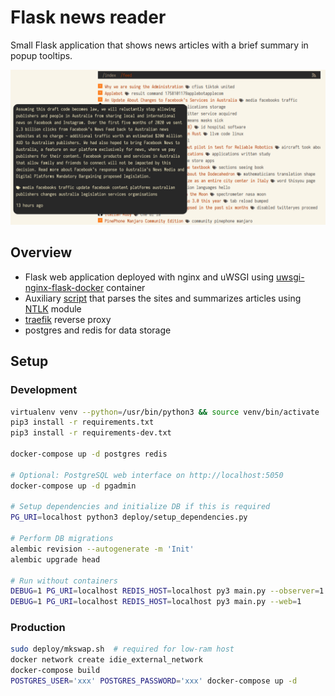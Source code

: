 # Flask news reader

Small Flask application that shows news articles with a brief summary in popup tooltips.

![Screenshot](./assets/screenshot.png)

## Overview

* Flask web application deployed with nginx and uWSGI using [uwsgi-nginx-flask-docker](https://github.com/tiangolo/uwsgi-nginx-flask-docker) container
* Auxiliary [script](./feeds/observer) that parses the sites and summarizes articles using [NTLK](http://https://www.nltk.org) module
* [traefik](https://traefik.io) reverse proxy
* postgres and redis for data storage

## Setup

### Development
```bash
virtualenv venv --python=/usr/bin/python3 && source venv/bin/activate
pip3 install -r requirements.txt
pip3 install -r requirements-dev.txt

docker-compose up -d postgres redis

# Optional: PostgreSQL web interface on http://localhost:5050
docker-compose up -d pgadmin

# Setup dependencies and initialize DB if this is required
PG_URI=localhost python3 deploy/setup_dependencies.py

# Perform DB migrations
alembic revision --autogenerate -m 'Init'
alembic upgrade head

# Run without containers
DEBUG=1 PG_URI=localhost REDIS_HOST=localhost py3 main.py --observer=1
DEBUG=1 PG_URI=localhost REDIS_HOST=localhost py3 main.py --web=1
```

### Production
```bash
sudo deploy/mkswap.sh  # required for low-ram host
docker network create idie_external_network
docker-compose build
POSTGRES_USER='xxx' POSTGRES_PASSWORD='xxx' docker-compose up -d
```

